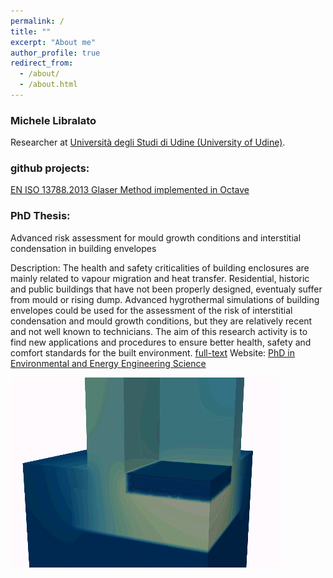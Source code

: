 ```yaml
---
permalink: /
title: ""
excerpt: "About me"
author_profile: true
redirect_from: 
  - /about/
  - /about.html
---
```


### Michele Libralato
Researcher at [Università degli Studi di Udine (University of Udine)](https://people.uniud.it/page/michele.libralato). 

### github projects:

[EN ISO 13788.2013 Glaser Method implemented in Octave](https://github.com/michele-libralato/glaser_method_octave)


### PhD Thesis: 

Advanced risk assessment for mould growth conditions and interstitial condensation in building envelopes

Description: The health and safety criticalities of building enclosures are mainly related to vapour migration and heat transfer. Residential, historic and public buildings that have not been properly designed, eventualy suffer from mould or rising dump. Advanced hygrothermal simulations of building envelopes could be used for the assessment of the risk of interstitial condensation and mould growth conditions, but they are relatively recent and not well known to technicians. The aim of this research activity is to find new applications and procedures to ensure better health, safety and comfort standards for the built environment. [full-text](https://air.uniud.it/handle/11390/1185616)  Website: [PhD in Environmental and Energy Engineering Science](http://158.110.32.35/PhD-EEES/projects.html#proj5) 

![Moisture migration in building materials](images/moisture.gif)


